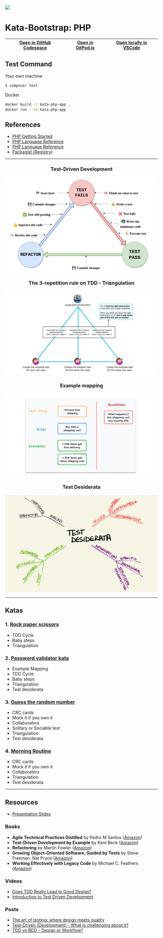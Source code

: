 
<img width="100px" src="php-plain.svg" /></a>
# Kata-Bootstrap: PHP

| [Open in GitHub Codespace](https://github.com/codespaces/new?hide_repo_select=true&repo=rradczewski%2Fkata-bootstraps&ref=php) | [Open in GitPod.io](https://gitpod.io/#https://github.com/rradczewski/kata-bootstraps/tree/php) | [Open locally in VSCode](https://rradczewski.github.io/kata-bootstraps/redirect.html?url=vscode%3A%2F%2Fvscode.git%2Fclone%3Furl%3Dhttps%253A%252F%252Fgithub.com%252Frradczewski%252Fkata-bootstraps.git%26ref%3Dphp) |
|---|---|---|

## Test Command

Your own machine
```sh
$ composer test
```

Docker
```sh
docker build -t kata-php-app .
docker run --rm kata-php-app
```


## References

- [PHP Getting Started](https://www.php.net/manual/en/getting-started.php)
- [PHP Language Reference](https://www.php.net/manual/en/langref.php)
- [PHP Language Reference](https://www.php.net/manual/en/langref.php)
- [Packagist (Registry)](https://packagist.org/)

---

<div align="center">
    <h3>Test-Driven Development</h3>
    <img alt="TDD" src="img/tdd.png"><br>
</div>

<div align="center">
    <h3>The 3-repetition rule on TDD - Triangulation</h3>
    <img alt="Triangulation" src="img/triangulation.png"><br>
</div>

<div align="center">
  <h3>Example mapping</h3>
  <img alt="Example Mapping" src="img/mapping.png"><br>
</div>

<div align="center">
  <h3>Test Desiderata</h3>
  <img alt="Example Mapping" src="img/desiderata.png"><br>
</div>

---

## Katas

### 1. [Rock paper scissors](https://hackmd.io/@evalverde/ipc-remote-kata-1)

- TDD Cycle
- Baby steps
- Triangulation

### 2. [Password validator kata](https://www.codurance.com/katas/password-validation)

- Example Mapping
- TDD Cycle
- Baby steps
- Triangulation
- Test desiderata

### 3. [Guess the random number](https://www.codurance.com/katas/random-number-kata)

- CRC cards
- Mock it if you own it
- Collaborators
- Solitary or Sociable test
- Triangulation
- Test desiderata

### 4. [Morning Routine](https://www.codurance.com/katas/morning-routine-kata)

- CRC cards
- Mock it if you own it
- Collaborators
- Triangulation
- Test desiderata

---

## Resources

- [Presentation Slides](https://docs.google.com/presentation/d/1GEgpVZVW68GualHnSCkDgPdFxhvyzWuUBb4gLhm8Y0Q/edit?usp=sharing)

### Books

- **Agile Technical Practices Distilled** by Pedro M Santos ([Amazon](https://www.amazon.de/-/en/Pedro-M-Santos/dp/1838980849/))
- **Test-Driven Development by Example** by Kent Beck ([Amazon](https://www.amazon.de/-/en/Kent-Beck/dp/0321146530/))
- **Refactoring** by Martin Fowler ([Amazon](https://www.amazon.de/-/en/Martin-Fowler/dp/0134757599/))
- **Growing Object-Oriented Software, Guided by Tests** by Steve Freeman, Nat Pryce ([Amazon](https://www.amazon.de/-/en/Steve-Freeman/dp/0321503627))
- **Working Effectively with Legacy Code** by Michael C. Feathers ([Amazon](https://www.amazon.de/-/en/Michael-C-Feathers/dp/0131177052/))

### Videos

- [Does TDD Really Lead to Good Design?](https://youtu.be/KyFVA4Spcgg)
- [Introduction to Test Driven Development](https://youtu.be/04FzlrMKPTM)

### Posts

- [The art of testing: where design meets quality](https://chemaclass.com/blog/the-art-of-testing/)
- [Test-Driven (Development) - What is challenging about it?](https://chemaclass.com/blog/test-driven-development/)
- [TDD vs BDD - Design or Workflow?](https://chemaclass.com/blog/tdd-vs-bdd/)
